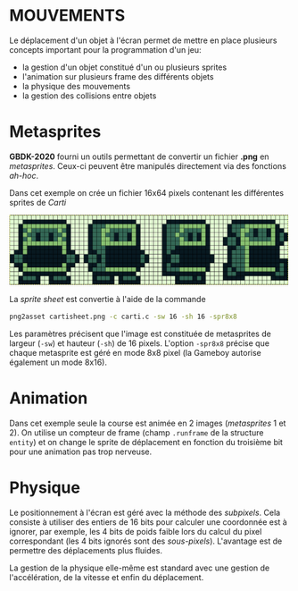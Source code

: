 # MOUVEMENTS

Le déplacement d'un objet à l'écran permet de mettre en place
plusieurs concepts important pour la programmation d'un jeu:

- la gestion d'un objet constitué d'un ou plusieurs sprites
- l'animation sur plusieurs frame des différents objets
- la physique des mouvements
- la gestion des collisions entre objets

# Metasprites

**GBDK-2020** fourni un outils permettant de convertir un fichier
**.png** en *metasprites*. Ceux-ci peuvent être manipulés directement
via des fonctions *ah-hoc*.

Dans cet exemple on crée un fichier 16x64 pixels contenant les différentes sprites de *Carti*

<img src="https://github.com/nmeloni/gbdev/blob/main/img/cartisheet.png" alt="cartisheet" width="500" title="Un exemple de sprite sheet"/>

La *sprite sheet* est convertie à l'aide de la commande

``` bash
png2asset cartisheet.png -c carti.c -sw 16 -sh 16 -spr8x8 
```

Les paramètres précisent que l'image est constituée de metasprites de
largeur (`-sw`) et hauteur (`-sh`) de 16 pixels. L'option `-spr8x8`
précise que chaque metasprite est géré en mode 8x8 pixel (la Gameboy
autorise également un mode 8x16).

# Animation

Dans cet exemple seule la course est animée en 2 images (*metasprites*
1 et 2). On utilise un compteur de frame (champ `.runframe` de la
structure `entity`) et on change le sprite de déplacement en fonction
du troisième bit pour une animation pas trop nerveuse.

# Physique

Le positionnement à l'écran est géré avec la méthode des
*subpixels*. Cela consiste à utiliser des entiers de 16 bits pour
calculer une coordonnée est à ignorer, par exemple, les 4 bits de poids
faible lors du calcul du pixel correspondant (les 4 bits ignorés sont
des *sous-pixels*). L'avantage est de permettre des déplacements plus
fluides.

La gestion de la physique elle-même est standard avec une gestion de
l'accélération, de la vitesse et enfin du déplacement.
